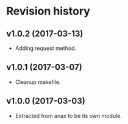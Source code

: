 Revision history
=================================

v1.0.2 (2017-03-13)
---------------------------------

* Adding request method.


v1.0.1 (2017-03-07)
---------------------------------

* Cleanup makefile.


v1.0.0 (2017-03-03)
---------------------------------

* Extracted from anax to be its own module.
